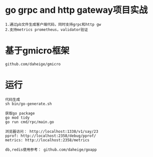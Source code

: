 # go grpc and http gateway项目实战

    1.通过pb文件生成客户端代码，同时支持grpc和http gw
    2.支持metrics prometheus，validator验证

# 基于gmicro框架
    
    github.com/daheige/gmicro

# 运行
    
    代码生成
    sh bin/go-generate.sh

    获取go package
    go mod tidy    
    go run cmd/rpc/main.go

    浏览器访问： http://localhost:1338/v1/say/23
    pprof: http://localhost:2358/debug/pprof/
    metrics: http://localhost:2358/metrics
    
    db,redis使用参考： github.com/daheige/goapp